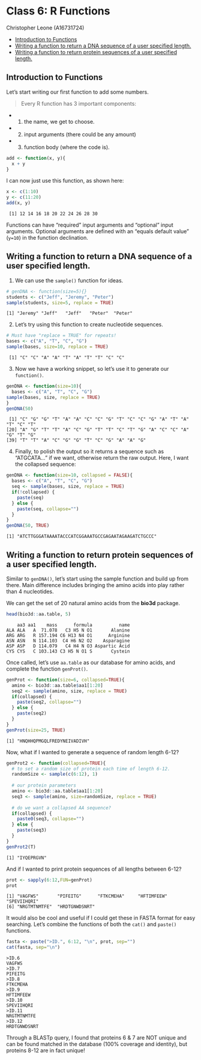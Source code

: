 # Class 6: R Functions
Christopher Leone (A16731724)

- [Introduction to Functions](#introduction-to-functions)
- [Writing a function to return a DNA sequence of a user specified
  length.](#writing-a-function-to-return-a-dna-sequence-of-a-user-specified-length)
- [Writing a function to return protein sequences of a user specified
  length.](#writing-a-function-to-return-protein-sequences-of-a-user-specified-length)

## Introduction to Functions

Let’s start writing our first function to add some numbers.

> Every R function has 3 important components:

- 1)  the name, we get to choose.
- 2)  input arguments (there could be any amount)
- 3)  function body (where the code is).

``` r
add <- function(x, y){
  x + y
}
```

I can now just use this function, as shown here:

``` r
x <- c(1:10)
y <- c(11:20)
add(x, y)
```

     [1] 12 14 16 18 20 22 24 26 28 30

Functions can have “required” input arguments and “optional” input
arguments. Optional arguments are defined with an “equals default value”
(`y=10`) in the function declination.

## Writing a function to return a DNA sequence of a user specified length.

1)  We can use the `sample()` function for ideas.

``` r
# genDNA <- function(size=5){}
students <- c("Jeff", "Jeremy", "Peter")
sample(students, size=5, replace = TRUE)
```

    [1] "Jeremy" "Jeff"   "Jeff"   "Peter"  "Peter" 

2)  Let’s try using this function to create nucleotide sequences.

``` r
# Must have "replace = TRUE" for repeats!
bases <- c("A", "T", "C", "G")
sample(bases, size=10, replace = TRUE)
```

     [1] "C" "C" "A" "A" "T" "A" "T" "T" "C" "C"

3)  Now we have a working snippet, so let’s use it to generate our
    `function()`.

``` r
genDNA <- function(size=10){
  bases <- c("A", "T", "C", "G")
sample(bases, size, replace = TRUE)
}
genDNA(50)
```

     [1] "C" "G" "G" "T" "A" "A" "C" "C" "G" "T" "C" "C" "G" "A" "T" "A" "T" "C" "T"
    [20] "A" "G" "T" "T" "A" "C" "G" "T" "T" "C" "T" "G" "A" "C" "C" "A" "G" "T" "G"
    [39] "T" "T" "A" "C" "G" "G" "T" "C" "G" "A" "A" "G"

4)  Finally, to polish the output so it returns a sequence such as
    “ATGCATA…” if we want, otherwise return the raw output. Here, I want
    the collapsed sequence:

``` r
genDNA <- function(size=10, collapsed = FALSE){
  bases <- c("A", "T", "C", "G")
  seq <- sample(bases, size, replace = TRUE)
  if(!collapsed) {
    paste(seq)
  } else {
    paste(seq, collapse="")
  }
}
genDNA(50, TRUE)
```

    [1] "ATCTTGGGATAAAATACCCATCGGAAATGCCGAGAATAGAAGATCTGCCC"

## Writing a function to return protein sequences of a user specified length.

Similar to `genDNA()`, let’s start using the sample function and build
up from there. Main difference includes bringing the amino acids into
play rather than 4 nucleotides.

We can get the set of 20 natural amino acids from the **bio3d** package.

``` r
head(bio3d::aa.table, 5)
```

        aa3 aa1    mass      formula          name
    ALA ALA   A  71.078   C3 H5 N O1       Alanine
    ARG ARG   R 157.194 C6 H13 N4 O1      Arginine
    ASN ASN   N 114.103  C4 H6 N2 O2    Asparagine
    ASP ASP   D 114.079   C4 H4 N O3 Aspartic Acid
    CYS CYS   C 103.143 C3 H5 N O1 S       Cystein

Once called, let’s use `aa.table` as our database for amino acids, and
complete the function `genProt()`.

``` r
genProt <- function(size=6, collapsed=TRUE){
  amino <- bio3d::aa.table$aa1[1:20]
  seq2 <- sample(amino, size, replace = TRUE)
  if(collapsed) {
    paste(seq2, collapse="")
  } else {
    paste(seq2)
  }
}
genProt(size=25, TRUE)
```

    [1] "HNQHHQPMGQLFREDYNEIVADIVH"

Now, what if I wanted to generate a sequence of random length 6-12?

``` r
genProt2 <- function(collapsed=TRUE){
  # to set a random size of protein each time of length 6-12.
  randomSize <- sample(c(6:12), 1)
  
  # our protein parameters
  amino <- bio3d::aa.table$aa1[1:20]
  seq3 <- sample(amino, size=randomSize, replace = TRUE)
  
  # do we want a collapsed AA sequence?
  if(collapsed) {
    paste0(seq3, collapse="")
  } else {
    paste(seq3)
  }
}
genProt2(T)
```

    [1] "IYQEPRGVN"

And if I wanted to print protein sequences of all lengths between 6-12?

``` r
prot <- sapply(6:12,FUN=genProt)
prot
```

    [1] "VAGFWS"       "PIFEITG"      "FTKCMEHA"     "HFTIMFEEW"    "SPEVIIHQRI"  
    [6] "NRGTMTNMTFE"  "HRDTGNWDSNRT"

It would also be cool and useful if I could get these in FASTA format
for easy searching. Let’s combine the functions of both the `cat()` and
`paste()` functions.

``` r
fasta <- paste(">ID.", 6:12, "\n", prot, sep="")
cat(fasta, sep="\n")
```

    >ID.6
    VAGFWS
    >ID.7
    PIFEITG
    >ID.8
    FTKCMEHA
    >ID.9
    HFTIMFEEW
    >ID.10
    SPEVIIHQRI
    >ID.11
    NRGTMTNMTFE
    >ID.12
    HRDTGNWDSNRT

Through a BLASTp query, I found that proteins 6 & 7 are NOT unique and
can be found matched in the database (100% coverage and identity), but
proteins 8-12 are in fact unique!
